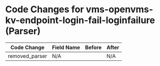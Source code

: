 # Code Changes for vms-openvms-kv-endpoint-login-fail-loginfailure (Parser)

| Code Change | Field Name | Before | After |
|-------------|------------|--------|-------|
| removed_parser | N/A |  | N/A |